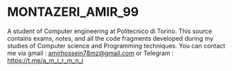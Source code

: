 # MONTAZERI_AMIR_99
A student of Computer engineering at Politecnico di Torino.
This source contains exams, notes, and all the code fragments developed during my studies of Computer science and Programming techniques.
You can contact me via gmail : amirhossein78mz@gmail.com or Telegram : https://t.me/a_m_i_r_m_n_i
